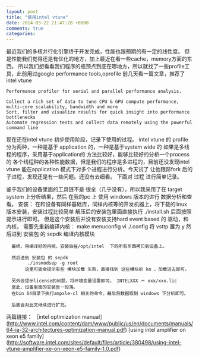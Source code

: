 ```yaml
---
layout: post
title: "使用intel vtune"
date: 2014-03-22 21:47:28 +0800
comments: true
categories: 
---
```

   最近我们的多核并行化引擎终于开发完成，性能也跟预期的有一定的线性度。
   但是性能我们觉得还是有优化的地方，加上最近在看一些cache，memory方面的东西。
   所以我们想看看我们程序的瓶颈点到底在哪地方，所以就找了一些profile工具，此前用过google 
   performance tools,oprofile 前几天看一篇文章，推荐了intel vtune 
   
    Performance profiler for serial and parallel performance analysis.

	Collect a rich set of data to tune CPU & GPU compute performance, multi-core scalability, bandwidth and more
	Sort, filter and visualize results for quick insight into performance bottlenecks
	Automate regression tests and collect data remotely using the powerful command line
   现在还在intel vtune 初步使用阶段，记录下使用的过程。
   intel vtune 的 profile 分为两种，一种是基于 application 的，一种是基于system wide 的 
   如果是多线程的程序，采用基于application的 方法比较好，能够比较好的分析一个process的
   各个线程种的各种性能数据，但是我们的程序是多进程的，目前还没发现intel vtune 能在application
   模式下对多个进程进行分析。今天试了 让他跟踪fork 后的子进程，发现还是有一些问题。还没有去细看。
   下面对 过程 进行简单记录。

   鉴于我们的设备里面的工具链不是 很全（几乎没有），所以我采用了在 target system 上分析结果，然后
   在我的pc 上 使用 windows 版本的进行 数据分析和查看。
   安装：
       在和设备有同样基础库，同样内核等的开发机器上，将下载的linux 版本安装，安装过程比较简单
	   解压后的安装包里面直接执行 ./install.sh 
	   后面按照提示进行即可。
	   但是这个安装后并没有安装支持hard event based 的 驱动，和内核，
	   需要先重新编译内核：
	      make menuconfig
		  vi ./.config  将 vsttp 置为 y 
      然后进到 安装包 的 sepdk 
	    编译内核模块
       
      最终，将编译好的内核，安装后在/opt/intel  下的所有东西拷贝到设备上。

      然后进到 安装包 的 sepdk 
	        ./insmodsep -g root 
		   这里可能会提示有些 模块加载 失败，直接找到 这些模块的 ko ，加载进去即可。

      另外会提示license的问题，将环境变量设置即可。 INTELXXX ＝ xxx/xxx.lic
      至此，设备里面的安装告一段落。
	  在bin 64目录下执行ampxle-cl 相关的命令，最后将数据取到 windows 下分析即可。

	  后面会对此文继续进行扩充。 
   两篇链接：
       ［intel optimization manual］(http://www.intel.com/content/dam/www/public/us/en/documents/manuals/64-ia-32-architectures-optimization-manual.pdf)
	    [using intel amplifier on xeon e5 family] (http://software.intel.com/sites/default/files/article/380498/using-intel-vtune-amplifier-xe-on-xeon-e5-family-1.0.pdf)




